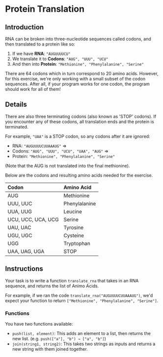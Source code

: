 # Protein Translation

## Introduction

RNA can be broken into three-nucleotide sequences called codons, and then translated to a protein like so:

1. If we have **RNA**: `"AUGUUUUCU"`
2. We translate it to **Codons**: `"AUG", "UUU", "UCU"`
3. And then into **Protein**: `"Methionine", "Phenylalanine", "Serine"`

There are 64 codons which in turn correspond to 20 amino acids.
However, for this exercise, we're only working with a small subset of the codon sequences.
After all, if your program works for one codon, the program should work for all of them!

## Details

There are also three terminating codons (also known as 'STOP' codons).
If you encounter any of these codons, all translation ends and the protein is terminated.

For example, `"UAA"` is a STOP codon, so any codons after it are ignored:

- RNA: `"AUGUUUUCUUAAAUG"` =>
- Codons: `"AUG", "UUU", "UCU", "UAA", "AUG"` =>
- Protein: `"Methionine", "Phenylalanine", "Serine"`

(Note that the AUG is not translated into the final methionine).

Below are the codons and resulting amino acids needed for the exercise.

| Codon              | Amino Acid    |
| :----------------- | :------------ |
| AUG                | Methionine    |
| UUU, UUC           | Phenylalanine |
| UUA, UUG           | Leucine       |
| UCU, UCC, UCA, UCG | Serine        |
| UAU, UAC           | Tyrosine      |
| UGU, UGC           | Cysteine      |
| UGG                | Tryptophan    |
| UAA, UAG, UGA      | STOP          |

## Instructions

Your task is to write a function `translate_rna` that takes in an RNA sequence, and returns the list of Animo Acids.

For example, if we ran the code `translate_rna("AUGUUUUCUUAAAUG")`, we'd expect your function to return `["Methionine", "Phenylalanine", "Serine"]`.

### Functions

You have two functions available:

- `push(list, element)`: This adds an element to a list, then returns the new list. (e.g. `push(["a"], "b") → ["a", "b"]`)
- `join(string1, string2)`: This takes two strings as inputs and returns a new string with them joined together.
